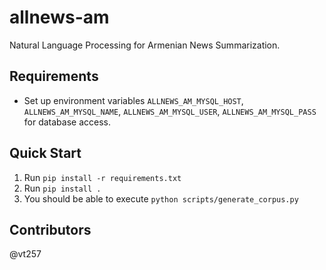 # allnews-am
Natural Language Processing for Armenian News Summarization.

## Requirements
- Set up environment variables `ALLNEWS_AM_MYSQL_HOST`, `ALLNEWS_AM_MYSQL_NAME`, `ALLNEWS_AM_MYSQL_USER`, 
`ALLNEWS_AM_MYSQL_PASS` for database access.

## Quick Start
1. Run `pip install -r requirements.txt`
1. Run `pip install .`
1. You should be able to execute `python scripts/generate_corpus.py`

## Contributors
@vt257